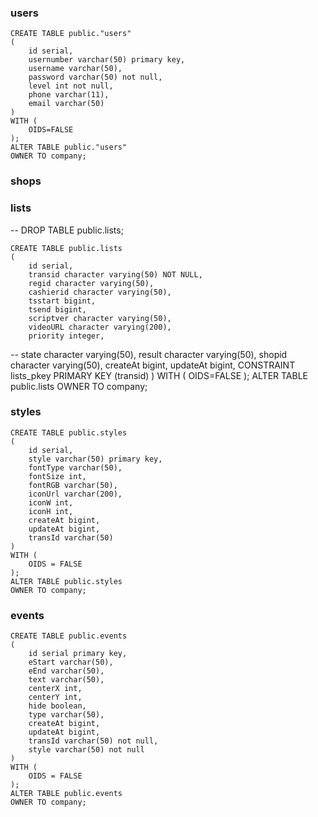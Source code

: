 ### users

    CREATE TABLE public."users"
    (
        id serial,
        usernumber varchar(50) primary key,
        username varchar(50),
        password varchar(50) not null,
        level int not null,
        phone varchar(11),
        email varchar(50)
    )
    WITH (
        OIDS=FALSE
    );
    ALTER TABLE public."users"
    OWNER TO company;


### shops


### lists

   -- DROP TABLE public.lists;

    CREATE TABLE public.lists
    (
        id serial,
        transid character varying(50) NOT NULL,
        regid character varying(50),
        cashierid character varying(50),
        tsstart bigint,
        tsend bigint,
        scriptver character varying(50),
        videoURL character varying(200),
        priority integer,
--        state character varying(50),
        result character varying(50),
        shopid character varying(50),
        createAt bigint,
        updateAt bigint,
        CONSTRAINT lists_pkey PRIMARY KEY (transid)
    )
    WITH (
        OIDS=FALSE
    );
    ALTER TABLE public.lists
    OWNER TO company;


### styles 

    CREATE TABLE public.styles
    (
        id serial,
        style varchar(50) primary key,
        fontType varchar(50),
        fontSize int,
        fontRGB varchar(50),
        iconUrl varchar(200),
        iconW int,
        iconH int,
        createAt bigint,
        updateAt bigint,
        transId varchar(50)
    ) 
    WITH (
        OIDS = FALSE
    );
    ALTER TABLE public.styles
    OWNER TO company;


### events

    CREATE TABLE public.events
    (
        id serial primary key,
        eStart varchar(50),
        eEnd varchar(50),
        text varchar(50),
        centerX int,
        centerY int,
        hide boolean,
        type varchar(50),
        createAt bigint,
        updateAt bigint,
        transId varchar(50) not null,
        style varchar(50) not null
    ) 
    WITH (
        OIDS = FALSE
    );
    ALTER TABLE public.events
    OWNER TO company;